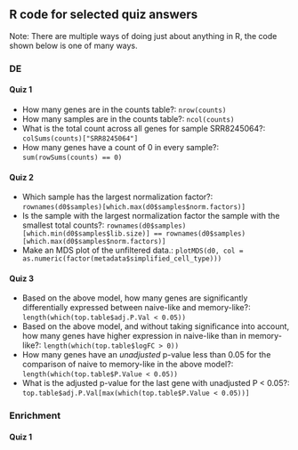 ## R code for selected quiz answers

Note: There are multiple ways of doing just about anything in R, the code shown below is one of many ways.

### DE

#### Quiz 1
* How many genes are in the counts table?: `nrow(counts)`
* How many samples are in the counts table?: `ncol(counts)`
* What is the total count across all genes for sample SRR8245064?: `colSums(counts)["SRR8245064"]`
* How many genes have a count of 0 in every sample?: `sum(rowSums(counts) == 0)`

#### Quiz 2
* Which sample has the largest normalization factor?: `rownames(d0$samples)[which.max(d0$samples$norm.factors)]`
* Is the sample with the largest normalization factor the sample with the smallest total counts?: `rownames(d0$samples)[which.min(d0$samples$lib.size)] == rownames(d0$samples)[which.max(d0$samples$norm.factors)]`
* Make an MDS plot of the unfiltered data.: `plotMDS(d0, col = as.numeric(factor(metadata$simplified_cell_type)))`

#### Quiz 3
* Based on the above model, how many genes are significantly differentially expressed between naive-like and memory-like?: `length(which(top.table$adj.P.Val < 0.05))`
* Based on the above model, and without taking significance into account, how many genes have higher expression in naive-like than in memory-like?: `length(which(top.table$logFC > 0))`
* How many genes have an _unadjusted_ p-value less than 0.05 for the comparison of naive to memory-like in the above model?: `length(which(top.table$P.Value < 0.05))`
* What is the adjusted p-value for the last gene with unadjusted P < 0.05?: `top.table$adj.P.Val[max(which(top.table$P.Value < 0.05))]`

### Enrichment

#### Quiz 1
